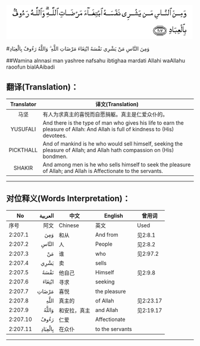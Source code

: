 ![002:207](images/002_207.gif)

#وَمِنَ النَّاسِ مَنْ يَشْرِي نَفْسَهُ ابْتِغَاءَ مَرْضَاتِ اللَّهِ ۗ وَاللَّهُ رَءُوفٌ بِالْعِبَادِ 

##Wamina alnnasi man yashree nafsahu ibtighaa mardati Allahi waAllahu raoofun bialAAibadi 

## 翻译(Translation)：

| Translator | 译文(Translation)                                            |
| :--------: | ------------------------------------------------------------ |
|    马坚    | 有人为求真主的喜悦而自愿捐躯。真主是仁爱众仆的。             |
|  YUSUFALI  | And there is the type of man who gives his life to earn the pleasure of Allah: And Allah is full of kindness to (His) devotees. |
| PICKTHALL  | And of mankind is he who would sell himself, seeking the pleasure of Allah; and Allah hath compassion on (His) bondmen. |
|   SHAKIR   | And among men is he who sells himself to seek the pleasure of Allah; and Allah is Affectionate to the servants. |

---

## 对位释义(Words Interpretation)：

| No   | العربية | 中文    | English | 曾用词 |
| ---- | ------: | ------- | ------- | ------ |
| 序号 |    阿文 | Chinese | 英文    | Used   |
| 2:207.1  | وَمِنَ     | 和从         | And from        | 见2:8.1   |
| 2:207.2  | النَّاسِ   | 人           | People          | 见2:8.2   |
| 2:207.3  | مَنْ      | 谁           | who             | 见2:97.2  |
| 2:207.4  | يَشْرِي    | 卖           | sells           |           |
| 2:207.5  | نَفْسَهُ    | 他自己       | Himself         | 见2:9.8   |
| 2:207.6  | ابْتِغَاءَ  | 寻求         | seeking         |           |
| 2:207.7  | مَرْضَاتِ   | 喜悦         | the pleasure    |           |
| 2:207.8  |    اللَّهِ | 真主的       | of Allah        | 见2:23.17 |
| 2:207.9  | وَاللَّهُ   | 和安拉，真主 | and Allah       | 见2:19.17 |
| 2:207.10 | رَءُوفٌ    | 仁爱         | Affectionate    |           |
| 2:207.11 | بِالْعِبَادِ | 在众仆       | to the servants |           |

---
